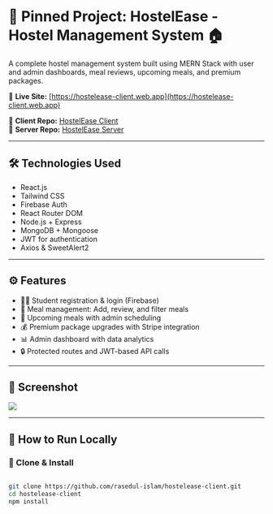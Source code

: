 # 📌 Pinned Project: HostelEase - Hostel Management System 🏠

A complete hostel management system built using MERN Stack with user and admin dashboards, meal reviews, upcoming meals, and premium packages.

🔗 **Live Site:** [https://hostelease-client.web.app](https://hostelease-client.web.app)

🔗 **Client Repo:** [HostelEase Client](https://github.com/rasedul-islam/hostelease-client)  
🔗 **Server Repo:** [HostelEase Server](https://github.com/rasedul-islam/hostelease-server)

---

## 🛠️ Technologies Used

- React.js
- Tailwind CSS
- Firebase Auth
- React Router DOM
- Node.js + Express
- MongoDB + Mongoose
- JWT for authentication
- Axios & SweetAlert2

---

## ⚙️ Features

- 👨‍🎓 Student registration & login (Firebase)
- 🥘 Meal management: Add, review, and filter meals
- 📅 Upcoming meals with admin scheduling
- 💰 Premium package upgrades with Stripe integration
- 📊 Admin dashboard with data analytics
- 🔒 Protected routes and JWT-based API calls

---

## 📸 Screenshot

<img src='https://i.ibb.co.com/FLwGT1Cz/Whats-App-Image-2025-08-04-at-22-57-13-5fc542bf.jpg' />

---

## 🔧 How to Run Locally

### 🔹 Clone & Install

```bash

git clone https://github.com/rasedul-islam/hostelease-client.git
cd hostelease-client
npm install
